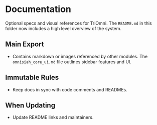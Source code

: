 # Documentation

Optional specs and visual references for TriOmni. The `README.md` in this folder now includes a high level overview of the system.

## Main Export
- Contains markdown or images referenced by other modules. The `omnisiah_core_ui.md` file outlines sidebar features and UI.

## Immutable Rules
- Keep docs in sync with code comments and READMEs.

## When Updating
- Update README links and maintainers.
